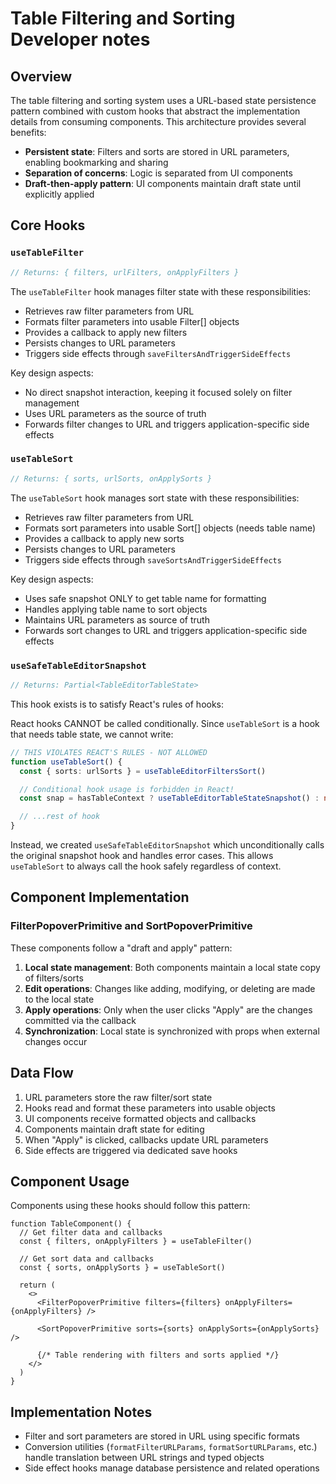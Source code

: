 # Table Filtering and Sorting Developer notes

## Overview

The table filtering and sorting system uses a URL-based state persistence pattern combined with custom hooks that abstract the implementation details from consuming components. This architecture provides several benefits:

- **Persistent state**: Filters and sorts are stored in URL parameters, enabling bookmarking and sharing
- **Separation of concerns**: Logic is separated from UI components
- **Draft-then-apply pattern**: UI components maintain draft state until explicitly applied

## Core Hooks

### `useTableFilter`

```typescript
// Returns: { filters, urlFilters, onApplyFilters }
```

The `useTableFilter` hook manages filter state with these responsibilities:

- Retrieves raw filter parameters from URL
- Formats filter parameters into usable Filter[] objects
- Provides a callback to apply new filters
- Persists changes to URL parameters
- Triggers side effects through `saveFiltersAndTriggerSideEffects`

Key design aspects:

- No direct snapshot interaction, keeping it focused solely on filter management
- Uses URL parameters as the source of truth
- Forwards filter changes to URL and triggers application-specific side effects

### `useTableSort`

```typescript
// Returns: { sorts, urlSorts, onApplySorts }
```

The `useTableSort` hook manages sort state with these responsibilities:

- Retrieves raw filter parameters from URL
- Formats sort parameters into usable Sort[] objects (needs table name)
- Provides a callback to apply new sorts
- Persists changes to URL parameters
- Triggers side effects through `saveSortsAndTriggerSideEffects`

Key design aspects:

- Uses safe snapshot ONLY to get table name for formatting
- Handles applying table name to sort objects
- Maintains URL parameters as source of truth
- Forwards sort changes to URL and triggers application-specific side effects

### `useSafeTableEditorSnapshot`

```typescript
// Returns: Partial<TableEditorTableState>
```

This hook exists is to satisfy React's rules of hooks:

React hooks CANNOT be called conditionally. Since `useTableSort` is a hook that needs table state, we cannot write:

```typescript
// THIS VIOLATES REACT'S RULES - NOT ALLOWED
function useTableSort() {
  const { sorts: urlSorts } = useTableEditorFiltersSort()

  // Conditional hook usage is forbidden in React!
  const snap = hasTableContext ? useTableEditorTableStateSnapshot() : null

  // ...rest of hook
}
```

Instead, we created `useSafeTableEditorSnapshot` which unconditionally calls the original snapshot hook and handles error cases. This allows `useTableSort` to always call the hook safely regardless of context.

## Component Implementation

### FilterPopoverPrimitive and SortPopoverPrimitive

These components follow a "draft and apply" pattern:

1. **Local state management**: Both components maintain a local state copy of filters/sorts
2. **Edit operations**: Changes like adding, modifying, or deleting are made to the local state
3. **Apply operations**: Only when the user clicks "Apply" are the changes committed via the callback
4. **Synchronization**: Local state is synchronized with props when external changes occur

## Data Flow

1. URL parameters store the raw filter/sort state
2. Hooks read and format these parameters into usable objects
3. UI components receive formatted objects and callbacks
4. Components maintain draft state for editing
5. When "Apply" is clicked, callbacks update URL parameters
6. Side effects are triggered via dedicated save hooks

## Component Usage

Components using these hooks should follow this pattern:

```tsx
function TableComponent() {
  // Get filter data and callbacks
  const { filters, onApplyFilters } = useTableFilter()

  // Get sort data and callbacks
  const { sorts, onApplySorts } = useTableSort()

  return (
    <>
      <FilterPopoverPrimitive filters={filters} onApplyFilters={onApplyFilters} />

      <SortPopoverPrimitive sorts={sorts} onApplySorts={onApplySorts} />

      {/* Table rendering with filters and sorts applied */}
    </>
  )
}
```

## Implementation Notes

- Filter and sort parameters are stored in URL using specific formats
- Conversion utilities (`formatFilterURLParams`, `formatSortURLParams`, etc.) handle translation between URL strings and typed objects
- Side effect hooks manage database persistence and related operations
